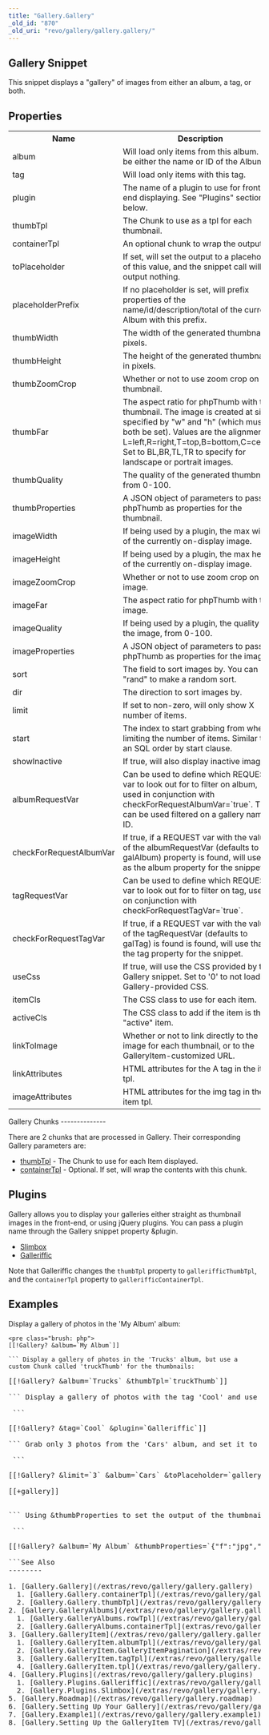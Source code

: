 ```yaml
---
title: "Gallery.Gallery"
_old_id: "870"
_old_uri: "revo/gallery/gallery.gallery/"
---
```


Gallery Snippet
---------------

 This snippet displays a "gallery" of images from either an album, a tag, or both.

Properties
----------

 <table><tbody><tr><th> Name </th> <th> Description </th> <th> Default Value </th> </tr><tr><td> album </td> <td> Will load only items from this album. Can be either the name or ID of the Album. </td> <td> </td> </tr><tr><td> tag </td> <td> Will load only items with this tag. </td> <td> </td> </tr><tr><td> plugin </td> <td> The name of a plugin to use for front-end displaying. See "Plugins" section below. </td> <td> </td> </tr><tr><td> thumbTpl </td> <td> The Chunk to use as a tpl for each thumbnail. </td> <td> galItemThumb </td> </tr><tr><td> containerTpl </td> <td> An optional chunk to wrap the output in. </td> <td> </td> </tr><tr><td> toPlaceholder </td> <td> If set, will set the output to a placeholder of this value, and the snippet call will output nothing. </td> <td> </td> </tr><tr><td> placeholderPrefix </td> <td> If no placeholder is set, will prefix properties of the name/id/description/total of the current Album with this prefix. </td> <td> gallery. </td> </tr><tr><td> thumbWidth </td> <td> The width of the generated thumbnail, in pixels. </td> <td> 100 </td> </tr><tr><td> thumbHeight </td> <td> The height of the generated thumbnail, in pixels. </td> <td> 100 </td> </tr><tr><td> thumbZoomCrop </td> <td> Whether or not to use zoom crop on the thumbnail. </td> <td> 1 </td> </tr><tr><td> thumbFar </td> <td> The aspect ratio for phpThumb with the thumbnail. The image is created at size specified by "w" and "h" (which must both be set). Values are the alignment: L=left,R=right,T=top,B=bottom,C=center. Set to BL,BR,TL,TR to specify for landscape or portrait images. </td> <td> C </td> </tr><tr><td> thumbQuality </td> <td> The quality of the generated thumbnail, from 0-100. </td> <td> 90 </td> </tr><tr><td> thumbProperties </td> <td> A JSON object of parameters to pass to phpThumb as properties for the thumbnail. </td> <td> </td> </tr><tr><td> imageWidth </td> <td> If being used by a plugin, the max width of the currently on-display image. </td> <td> 500 </td> </tr><tr><td> imageHeight </td> <td> If being used by a plugin, the max height of the currently on-display image. </td> <td> 500 </td> </tr><tr><td> imageZoomCrop </td> <td> Whether or not to use zoom crop on the image. </td> <td> </td> </tr><tr><td> imageFar </td> <td> The aspect ratio for phpThumb with the image. </td> <td> </td> </tr><tr><td> imageQuality </td> <td> If being used by a plugin, the quality of the image, from 0-100. </td> <td> 90 </td> </tr><tr><td> imageProperties </td> <td> A JSON object of parameters to pass to phpThumb as properties for the image. </td> <td> </td> </tr><tr><td> sort </td> <td> The field to sort images by. You can use "rand" to make a random sort.   
</td> <td> rank </td> </tr><tr><td> dir </td> <td> The direction to sort images by. </td> <td> ASC </td> </tr><tr><td> limit </td> <td> If set to non-zero, will only show X number of items. </td> <td> 0 </td> </tr><tr><td> start </td> <td> The index to start grabbing from when limiting the number of items. Similar to an SQL order by start clause. </td> <td> 0 </td> </tr><tr><td> showInactive </td> <td> If true, will also display inactive images. </td> <td> false </td> </tr><tr><td> albumRequestVar </td> <td> Can be used to define which REQUEST var to look out for to filter on album, used in conjunction with checkForRequestAlbumVar=`true`. This can be used filtered on a gallery name or ID.   
</td> <td> galAlbum   
</td> </tr><tr><td> checkForRequestAlbumVar </td> <td> If true, if a REQUEST var with the value of the albumRequestVar (defaults to galAlbum) property is found, will use that as the album property for the snippet. </td> <td> false </td> </tr><tr><td> tagRequestVar </td> <td> Can be used to define which REQUEST var to look out for to filter on tag, used on conjunction with checkForRequestTagVar=`true`.   
</td> <td> galTag   
</td> </tr><tr><td> checkForRequestTagVar </td> <td> If true, if a REQUEST var with the value of the tagRequestVar (defaults to galTag) is found is found, will use that as the tag property for the snippet. </td> <td> false </td> </tr><tr><td> useCss </td> <td> If true, will use the CSS provided by the Gallery snippet. Set to '0' to not load any Gallery-provided CSS. </td> <td> 1 (true) </td> </tr><tr><td> itemCls </td> <td> The CSS class to use for each item. </td> <td> gal-item </td> </tr><tr><td> activeCls </td> <td> The CSS class to add if the item is the "active" item. </td> <td> gal-item-active </td> </tr><tr><td> linkToImage </td> <td> Whether or not to link directly to the image for each thumbnail, or to the GalleryItem-customized URL. </td> <td> 0 </td> </tr><tr><td> linkAttributes </td> <td> HTML attributes for the A tag in the item tpl. </td> <td> </td> </tr><tr><td> imageAttributes </td> <td> HTML attributes for the img tag in the item tpl. </td> <td> </td></tr></tbody></table>Gallery Chunks
--------------

 There are 2 chunks that are processed in Gallery. Their corresponding Gallery parameters are:

- [thumbTpl](/extras/revo/gallery/gallery.gallery/gallery.gallery.thumbtpl "Gallery.Gallery.thumbTpl") - The Chunk to use for each Item displayed.
- [containerTpl](/extras/revo/gallery/gallery.gallery/gallery.gallery.containertpl "Gallery.Gallery.containerTpl") - Optional. If set, will wrap the contents with this chunk.

Plugins
-------

 Gallery allows you to display your galleries either straight as thumbnail images in the front-end, or using jQuery plugins. You can pass a plugin name through the Gallery snippet property &plugin.

- [Slimbox](/extras/revo/gallery/gallery.plugins/gallery.plugins.slimbox "Gallery.Plugins.Slimbox")
- [Galleriffic](/extras/revo/gallery/gallery.plugins/gallery.plugins.galleriffic "Gallery.Plugins.Galleriffic")

 Note that Galleriffic changes the `thumbTpl` property to `gallerifficThumbTpl`, and the `containerTpl` property to `gallerifficContainerTpl`.

Examples
--------

 Display a gallery of photos in the 'My Album' album:

 ```
<pre class="brush: php">
[[!Gallery? &album=`My Album`]]

``` Display a gallery of photos in the 'Trucks' album, but use a custom Chunk called 'truckThumb' for the thumbnails:

 ```
<pre class="brush: php">
[[!Gallery? &album=`Trucks` &thumbTpl=`truckThumb`]]

``` Display a gallery of photos with the tag 'Cool' and use the Galleriffic plugin:

 ```
<pre class="brush: php">
[[!Gallery? &tag=`Cool` &plugin=`Galleriffic`]]

``` Grab only 3 photos from the 'Cars' album, and set it to the "gallery" placeholder.:

 ```
<pre class="brush: php">
[[!Gallery? &limit=`3` &album=`Cars` &toPlaceholder=`gallery`]]
<div class="my-gallery">
[[+gallery]]
</div>

``` Using &thumbProperties to set the output of the thumbnails to 90% quality jpg instead of png:

 ```
<pre class="brush: php">
[[!Gallery? &album=`My Album` &thumbProperties=`{"f":"jpg","q":"90%"}`]]

```See Also
--------

1. [Gallery.Gallery](/extras/revo/gallery/gallery.gallery)
  1. [Gallery.Gallery.containerTpl](/extras/revo/gallery/gallery.gallery/gallery.gallery.containertpl)
  2. [Gallery.Gallery.thumbTpl](/extras/revo/gallery/gallery.gallery/gallery.gallery.thumbtpl)
2. [Gallery.GalleryAlbums](/extras/revo/gallery/gallery.galleryalbums)
  1. [Gallery.GalleryAlbums.rowTpl](/extras/revo/gallery/gallery.galleryalbums/gallery.galleryalbums.rowtpl)
  2. [Gallery.GalleryAlbums.containerTpl](extras/revo/gallery/gallery.galleryalbums/gallery.galleryalbums.containertpl)
3. [Gallery.GalleryItem](/extras/revo/gallery/gallery.galleryitem)
  1. [Gallery.GalleryItem.albumTpl](/extras/revo/gallery/gallery.galleryitem/gallery.galleryitem.albumtpl)
  2. [Gallery.GalleryItem.GalleryItemPagination](/extras/revo/gallery/gallery.galleryitem/gallery.galleryitem.galleryitempagination)
  3. [Gallery.GalleryItem.tagTpl](/extras/revo/gallery/gallery.galleryitem/gallery.galleryitem.tagtpl)
  4. [Gallery.GalleryItem.tpl](/extras/revo/gallery/gallery.galleryitem/gallery.galleryitem.tpl)
4. [Gallery.Plugins](/extras/revo/gallery/gallery.plugins)
  1. [Gallery.Plugins.Galleriffic](/extras/revo/gallery/gallery.plugins/gallery.plugins.galleriffic)
  2. [Gallery.Plugins.Slimbox](/extras/revo/gallery/gallery.plugins/gallery.plugins.slimbox)
5. [Gallery.Roadmap](/extras/revo/gallery/gallery.roadmap)
6. [Gallery.Setting Up Your Gallery](/extras/revo/gallery/gallery.setting-up-your-gallery)
7. [Gallery.Example1](/extras/revo/gallery/gallery.example1)
8. [Gallery.Setting Up the GalleryItem TV](/extras/revo/gallery/gallery.setting-up-the-galleryitem-tv)